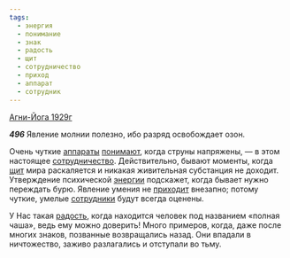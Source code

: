```yaml
---
tags:
  - энергия
  - понимание
  - знак
  - радость
  - щит
  - сотрудничество
  - приход
  - аппарат
  - сотрудник
---
```


[Агни-Йога 1929г](/agni/1929)

___496___
Явление молнии полезно, ибо разряд освобождает озон.   

Очень чуткие [аппараты](/tag/#аппарат) [понимают](/tag/#понимание), когда струны напряжены, — в этом настоящее [сотрудничество](/tag/#сотрудничество). Действительно, бывают моменты, когда [щит](/tag/#щит) мира раскаляется и никакая живительная субстанция не доходит. Утверждение психической [энергии](/tag/#энергия) подскажет, когда бывает нужно переждать бурю. Явление умения не [приходит](/tag/#приход) внезапно; потому чуткие, умелые [сотрудники](/tag/#сотрудник) будут всегда оценены.   

У Нас такая [радость](/tag/#радость), когда находится человек под названием «полная чаша», ведь ему можно доверить! Много примеров, когда, даже после многих знаков, позванные возвращались назад. Они впадали в ничтожество, заживо разлагались и отступали во тьму.